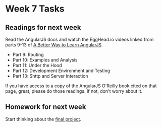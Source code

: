 Week 7 Tasks
============

Readings for next week
----------------------

Read the AngularJS docs and watch the EggHead.io videos linked from parts 9-13 of [A Better Way to Learn AngularJS](http://www.thinkster.io/pick/51d287681e4b9c9098000013/a-better-way-to-learn-angularjs). 
* Part 9: Routing
* Part 10: Examples and Analysis
* Part 11: Under the Hood
* Part 12: Development Environment and Testing
* Part 13: $http and Server Interaction

If you have access to a copy of the AngularJS O'Reilly book cited on that page, great, please do those readings. If not, don't worry about it.

Homework for next week
---------------------

Start thinking about the [final project](https://github.com/aipdx-wdim387/final-project).
